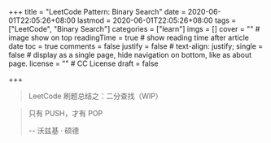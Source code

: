 +++
title = "LeetCode Pattern: Binary Search"
date = 2020-06-01T22:05:26+08:00
lastmod = 2020-06-01T22:05:26+08:00
tags = ["LeetCode", "Binary Search"]
categories = ["learn"]
imgs = []
cover = ""  # image show on top
readingTime = true  # show reading time after article date
toc = true
comments = false
justify = false  # text-align: justify;
single = false  # display as a single page, hide navigation on bottom, like as about page.
license = ""  # CC License
draft = false

+++

> LeetCode 刷题总结之：二分查找（WIP）

<!--more-->

> 只有 PUSH，才有 POP
>
> -\- 沃兹基 · 硕德

